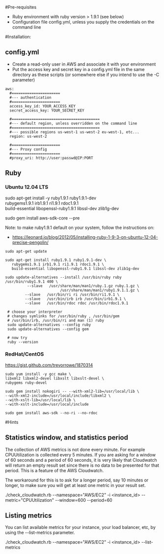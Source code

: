 #Pre-requisites

* Ruby environment with ruby version > 1.9.1 (see below)
* Configuration file config.yml, unless you supply the credentials on the command line

#Installation:

## config.yml

* Create a read-only user in AWS and associate it with your environment
* Put the access key and secret key in a config.yml file in the same directory as these scripts (or somewhere else if you intend to use the -C parameter)

````
aws:
  #======================
  #--- authentication
  #======================
  access_key_id: YOUR_ACCESS_KEY
  secret_access_key: YOUR_SECRET_KEY
  
  #========================================
  #--- default region, unless overridden on the command line
  #========================================
  #--- possible regions us-west-1 us-west-2 eu-west-1, etc...
  region: us-west-2

  #======================
  #--- Proxy config
  #======================
  #proxy_uri: http://user:passwd@IP:PORT

````
## Ruby
### Ubuntu 12.04 LTS

sudo apt-get install -y ruby1.9.1 ruby1.9.1-dev \
     rubygems1.9.1 irb1.9.1 ri1.9.1 rdoc1.9.1 \
	 build-essential libopenssl-ruby1.9.1 libssl-dev zlib1g-dev

sudo gem install aws-sdk-core --pre

Note: to make ruby1.9.1 default on your system, follow the instructions on:

* https://leonard.io/blog/2012/05/installing-ruby-1-9-3-on-ubuntu-12-04-precise-pengolin/

````
sudo apt-get update
 
sudo apt-get install ruby1.9.1 ruby1.9.1-dev \
   rubygems1.9.1 irb1.9.1 ri1.9.1 rdoc1.9.1 \
   build-essential libopenssl-ruby1.9.1 libssl-dev zlib1g-dev
 
sudo update-alternatives --install /usr/bin/ruby ruby /usr/bin/ruby1.9.1 400 \
          --slave   /usr/share/man/man1/ruby.1.gz ruby.1.gz \
                         /usr/share/man/man1/ruby1.9.1.1.gz \
         --slave   /usr/bin/ri ri /usr/bin/ri1.9.1 \
         --slave   /usr/bin/irb irb /usr/bin/irb1.9.1 \
         --slave   /usr/bin/rdoc rdoc /usr/bin/rdoc1.9.1
 
 # choose your interpreter
 # changes symlinks for /usr/bin/ruby , /usr/bin/gem
 # /usr/bin/irb, /usr/bin/ri and man (1) ruby
 sudo update-alternatives --config ruby
 sudo update-alternatives --config gem
 
 # now try
 ruby --version
````

### RedHat/CentOS

https://gist.github.com/trevorrowe/1870314

	sudo yum install -y gcc make \
	libxml2 libxml2-devel libxslt libxslt-devel \
	rubygems ruby-devel
	 
	sudo gem install nokogiri -- --with-xml2-lib=/usr/local/lib \
	--with-xml2-include=/usr/local/include/libxml2 \
	--with-xslt-lib=/usr/local/lib \
	--with-xslt-include=/usr/local/include
	 
	sudo gem install aws-sdk --no-ri --no-rdoc


#Hints

## Statistics window, and statistics period

The collection of AWS metrics is not done every minute. For example CPUUtilization is collected every 5 minutes. If you are asking for a window of 60 seconds and a period of 60 seconds, it is very likely that Cloudwatch will return an empty result set since there is no data to be presented for that period. This is a feature of the AWS Cloudwatch.

The workaround for this is to ask for a longer period, say 10 minutes or longer, to make sure you will get at least one metric in your result set.

  ./check_cloudwatch.rb --namespace="AWS/EC2" -i <instance_id> --metric="CPUUtilization" --window=600 --period=60
  
## Listing metrics

You can list available metrics for your instance, your load balancer, etc, by using the --list-metrics parameter.

  ./check_cloudwatch.rb --namespace="AWS/EC2" -i <instance_id> --list-metrics



